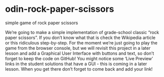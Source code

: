 # odin-rock-paper-scissors
simple game of rock paper scissors

We’re going to make a simple implementation of grade-school classic “rock paper scissors”. If you don’t know what that is check the Wikipedia article or this ridiculous step-by-step. For the moment we’re just going to play the game from the browser console, but we will revisit this project in a later lesson and add a Graphical User Interface with buttons and text, so don’t forget to keep the code on GitHub! You might notice some ‘Live Preview’ links in the student solutions that have a GUI - this is coming in a later lesson. When you get there don’t forget to come back and add your link!
